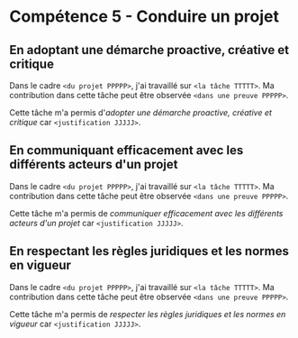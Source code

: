 # Compétence 5 - Conduire un projet

## En adoptant une démarche proactive, créative et critique

Dans le cadre `<du projet PPPPP>`, j'ai travaillé sur `<la tâche TTTTT>`.
Ma contribution dans cette tâche peut être observée `<dans une preuve PPPPP>`.

Cette tâche m'a permis d'*adopter une démarche proactive, créative et critique*
car `<justification JJJJJ>`.

## En communiquant efficacement avec les différents acteurs d'un projet

Dans le cadre `<du projet PPPPP>`, j'ai travaillé sur `<la tâche TTTTT>`.
Ma contribution dans cette tâche peut être observée `<dans une preuve PPPPP>`.

Cette tâche m'a permis de *communiquer efficacement avec les différents acteurs
d'un projet* car `<justification JJJJJ>`.

## En respectant les règles juridiques et les normes en vigueur

Dans le cadre `<du projet PPPPP>`, j'ai travaillé sur `<la tâche TTTTT>`.
Ma contribution dans cette tâche peut être observée `<dans une preuve PPPPP>`.

Cette tâche m'a permis de *respecter les règles juridiques et les normes en
vigueur* car `<justification JJJJJ>`.
